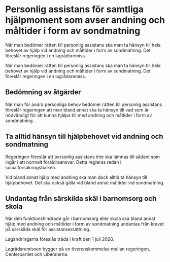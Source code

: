 # Personlig assistans för samtliga hjälpmoment som avser andning och måltider i form av sondmatning

När man bedömer rätten till personlig assistans ska man ta hänsyn till hela behovet av hjälp vid andning och måltider i form av sondmatning. Det föreslår regeringen i en lagrådsremiss.

När man bedömer rätten till personlig assistans ska man ta hänsyn till hela behovet av hjälp vid andning och måltider i form av sondmatning. Det föreslår regeringen i en lagrådsremiss.

## Bedömning av åtgärder

När man för andra personliga behov bedömer rätten till personlig assistans föreslår regeringen att man bland annat ska ta hänsyn till vad som är nödvändigt för att kunna hjälpa till med andning och måltider i form av sondmatning.

## Ta alltid hänsyn till hjälpbehovet vid andning och sondmatning

Regeringen föreslår att personlig assistans inte ska lämnas till sådant som ingår i ett normalt föräldraansvar. Detta regleras redan i socialförsäkringsbalken.

Vid bland annat hjälp med andning ska man dock alltid ta hänsyn till hjälpbehovet. Det ska också gälla vid bland annat måltider vid sondmatning.

## Undantag från särskilda skäl i barnomsorg och skola

När den funktionshindrade går i barnomsorg eller skola ska bland annat hjälp med andning och måltider i form av sondmatning undantas från kravet på särskilda skäl för assistansersättning.

Lagändringarna föreslås träda i kraft den 1 juli 2020.

Lagrådsremissen bygger på en överenskommelse mellan regeringen, Centerpartiet och Liberalerna.
